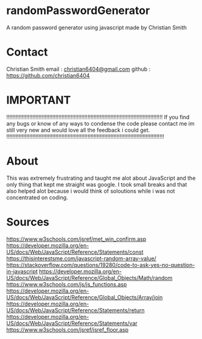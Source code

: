 # randomPasswordGenerator
 A random password generator using javascript made by Christian Smith
 
 # Contact
 Christian Smith
 email : christian6404@gmail.com
 github : https://github.com/christian6404


# IMPORTANT
!!!!!!!!!!!!!!!!!!!!!!!!!!!!!!!!!!!!!!!!!!!!!!!!!!!!!!!!!!!!!!!!!!!!!!!!!!!!!!!!!!!!!!!!!!!!!!!!!!!!!!
If you find any bugs or know of any ways to condense the code please contact me im still very new and would love all the feedback i could get.
!!!!!!!!!!!!!!!!!!!!!!!!!!!!!!!!!!!!!!!!!!!!!!!!!!!!!!!!!!!!!!!!!!!!!!!!!!!!!!!!!!!!!!!!!!!!!!!!!!!!!!!
 
# About
This was extremely frustrating and taught me alot about JavaScript and the only thing that kept me straight was google.
I took small breaks and that also helped alot because i would think of soloutions while i was not concentrated on coding.

# Sources 
https://www.w3schools.com/jsref/met_win_confirm.asp
https://developer.mozilla.org/en-US/docs/Web/JavaScript/Reference/Statements/const
https://thisinterestsme.com/javascript-random-array-value/
https://stackoverflow.com/questions/19280/code-to-ask-yes-no-question-in-javascript
https://developer.mozilla.org/en-US/docs/Web/JavaScript/Reference/Global_Objects/Math/random
https://www.w3schools.com/js/js_functions.asp
https://developer.mozilla.org/en-US/docs/Web/JavaScript/Reference/Global_Objects/Array/join
https://developer.mozilla.org/en-US/docs/Web/JavaScript/Reference/Statements/return
https://developer.mozilla.org/en-US/docs/Web/JavaScript/Reference/Statements/var
https://www.w3schools.com/jsref/jsref_floor.asp